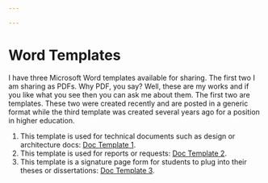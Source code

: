 ```yaml
---

---
```

<script src= '/js/pdf-js/build/pdf.js'></script>
# Word Templates
I have three Microsoft Word templates available for sharing. The first two I am sharing as PDFs. Why PDF, you say? Well, these are my works and if you like what you see then you can ask me about them. The first two are templates. These two were created recently and are posted in a generic format while the third template was created several years ago for a position in higher education.
1. This template is used for technical documents such as design or architecture docs: [Doc Template 1](./doc_template_1.pdf).
2. This template is used for reports or requests: [Doc Template 2](./doc_template_2.pdf).
3. This template is a signature page form for students to plug into their theses or dissertations: [Doc Template 3](./doc_template_3.doc).

<!---|#|Template Description|Link|
|-|-|-|
|1|This template is used for technical documents such as design or architecture docs  |[Doc Template 1](../../../assets/attachments/doc_template_1.pdf)|
|2|This template is used for reports or requests|[Doc Template 2](../../../assets/attachments/doc_template_2.pdf)|
|3|This template is a signature page form for students to plug into their theses or dissertations|[Doc Template 3](../../../assets/attachments/doc_template_3.doc)| --->